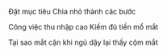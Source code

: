 Đặt mục tiêu
Chia nhỏ thành các bước

Công việc thu nhập cao
Kiếm đủ tiền mổ mắt

Tại sao mắt cận khi ngủ dậy lại thấy cộm mắt